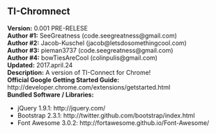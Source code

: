 <html>
    <head>
    </head>
    <body>
        <h2>TI-Chromnect</h2>
        <div><b>Version:</b> 0.001 PRE-RELESE</div>
        <div><b>Author #1:</b> SeeGreatness (code.seegreatness@gmail.com)</div>
        <div><b>Author #2:</b> Jacob-Kuschel (jacob@letsdosomethingcool.com)</div>
        <div><b>Author #3:</b> pieman3737 (code.seegreatness@gmail.com)</div>
        <div><b>Author #4:</b> bowTiesAreCool (colinpulis@gmail.com)</div>
        <div><b>Updated:</b> 2017.april.24</div>
        <div><b>Description:</b> A version of TI-Connect for Chrome!</div>
        <div><b>Official Google Getting Started Guide:</b> http://developer.chrome.com/extensions/getstarted.html</div>
        <div><b>Bundled Software / Libraries:</b></div>
        <div>
            <ul>
                <li>jQuery 1.9.1: http://jquery.com/</li>
                <li>Bootstrap 2.3.1: http://twitter.github.com/bootstrap/index.html</li>
                <li>Font Awesome 3.0.2: http://fortawesome.github.io/Font-Awesome/</li>
            </ul>
            </div>
    </body>
</html>
